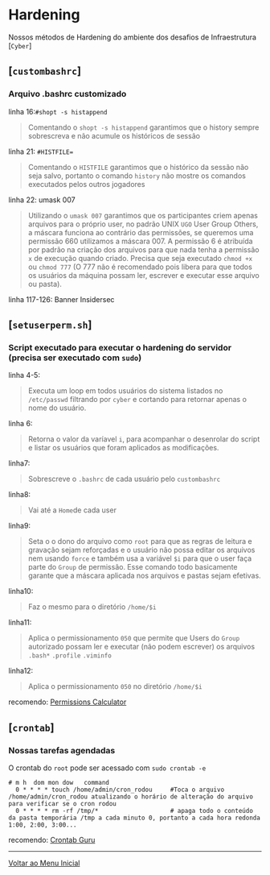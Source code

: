 # Hardening

Nossos métodos de Hardening do ambiente dos desafios de Infraestrutura [`Cyber`]


[`custombashrc`]
---

### Arquivo .bashrc customizado

linha 16:`#shopt -s histappend`
>Comentando o `shopt -s histappend` garantimos que o history sempre sobrescreva e não acumule os históricos de sessão

linha 21: `#HISTFILE=`
>Comentando o `HISTFILE` garantimos que o histórico da sessão não seja salvo, portanto o comando `history` não mostre os comandos executados pelos outros jogadores 

linha 22: umask 007
>Utilizando o `umask 007` garantimos que os participantes criem apenas arquivos para o próprio user, no padrão UNIX `UGO` User Group Others, a máscara funciona ao contrário das permissões, se queremos uma permissão 660 utilizamos a máscara 007. A permissão 6 é atribuída por padrão na criação dos arquivos para que nada tenha a permissão `x` de execução quando criado. Precisa que seja executado `chmod +x` ou `chmod 777` (O 777 não é recomendado pois libera para que todos os usuários da máquina possam ler, escrever e executar esse arquivo ou pasta). 

linha 117-126: Banner Insidersec


[`setuserperm.sh`]
---

### Script executado para executar o hardening do servidor (precisa ser executado com `sudo`)

linha 4-5:
>Executa um loop em todos usuários do sistema listados no `/etc/passwd` filtrando por `cyber` e cortando para retornar apenas o nome do usuário.

linha 6:
>Retorna o valor da varíavel `i`, para acompanhar o desenrolar do script e listar os usuários que foram aplicados as modificações.

linha7:
>Sobrescreve o `.bashrc` de cada usuário pelo `custombashrc`

linha8:
>Vai até a `Home`de cada user

linha9:
>Seta o o dono do arquivo como `root` para que as regras de leitura e gravação sejam reforçadas e o usuário não possa editar os arquivos nem usando `force` e também usa a variável `$i` para que o user faça parte do `Group` de permissão. Esse comando todo basicamente garante que a máscara aplicada nos arquivos e pastas sejam efetivas.

linha10:
>Faz o mesmo para o diretório `/home/$i`

linha11:
>Aplica o permissionamento `050` que permite que Users do `Group` autorizado possam ler e executar (não podem escrever) os arquivos `.bash*` `.profile` `.viminfo`

linha12:
>Aplica o permissionamento `050` no diretório `/home/$i`

recomendo: [Permissions Calculator](http://permissions-calculator.org)

[`crontab`]
---

### Nossas tarefas agendadas

O crontab do `root` pode ser acessado com `sudo crontab -e`

```
# m h  dom mon dow   command
  0 * * * * touch /home/admin/cron_rodou     #Toca o arquivo /home/admin/cron_rodou atualizando o horário de alteração do arquivo para verificar se o cron rodou
  0 * * * * rm -rf /tmp/*                    # apaga todo o conteúdo da pasta temporária /tmp a cada minuto 0, portanto a cada hora redonda 1:00, 2:00, 3:00...
```
recomendo:  [Crontab Guru](https://crontab.guru/#0_*_*_*_*)


---

[Voltar ao Menu Inicial](https://github.com/insidersec/ctf_writeups/README.md)